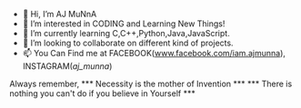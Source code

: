 - 👋 Hi, I’m AJ MuNnA
- 👀 I’m interested in CODING and Learning New Things!
- 🌱 I’m currently learning C,C++,Python,Java,JavaScript.
- 💞️ I’m looking to collaborate on different kind of projects.
- 📫 You Can Find me at FACEBOOK(www.facebook.com/iam.ajmunna), INSTAGRAM(_aj_munna_)

Always remember,
*** Necessity is the mother of Invention ***
*** There is nothing you can't do if you believe in Yourself ***
